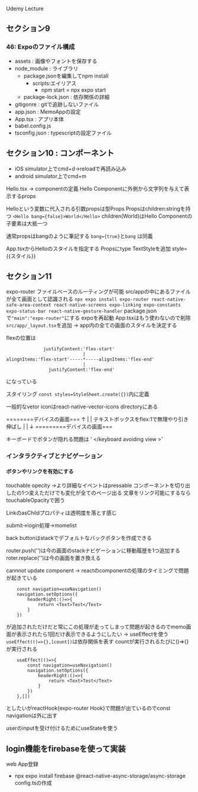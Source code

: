 Udemy Lecture

## セクション9
### 46: Expoのファイル構成
- assets : 画像やフォントを保存する
- node_module : ライブラリ
    - package.jsonを編集してnpm install
      - scripts:エイリアス
        - npm start = npx expo start
    - package-lock.json : 依存関係の詳細
- gitigonre : gitで追跡しないファイル
- app.json : MemoAppの設定
- App.tsx : アプリ本体
- babel.config.js
- tsconfig.json : typescriptの設定ファイル

## セクション10 : コンポーネント

- iOS simulator上でcmd+d->reloadで再読み込み
- android simulator上でcmd+m

Hello.tsx  -> componentの定義
Hello Componentに外側から文字列を与えて表示するprops

Helloという変数に代入される引数propsは型Props
Propsはchildren:stringを持つ
`<Hello bang={false}>World</Hello>`
children(World)はHello Componentの子要素は大抵一つ

通常propsはbangのように筆記する
`bang={true}`と`bang` は同義

App.tsxからHelloのスタイルを指定する
Propsにtype TextStyleを追加
style={{スタイル}}

## セクション11
expo-router
ファイルベースのルーティングが可能
src/appの中にあるファイルが全て画面として認識される
`npx expo install expo-router react-native-safe-area-context react-native-screens expo-linking expo-constants expo-status-bar react-native-gesture-handler`
package.jsonで`"main":"expo-router"`にする
expoを再起動
App.tsxはもう使わないので削除
`src/app/_layout.tsx`を追加 -> app内の全ての画面のスタイルを決定する

flexの位置は
```
              justifyContent:'flex-start'
                             |
alingnItems:'flex-start'-----*-----alignItems:'flex-end'
                             |
                justifyContent:'flex-end'

```

になっている

スタイリング
`const styles=StyleSheet.create({})`内に定義

一般的なvetor iconはreact-native-vector-icons directoryにある

========デバイスの画面===
↑
|
|
テキストボックスをflex:1で無理やり引き伸ばし
|
|
↓
=========デバイスの画面===

キーボードでボタンが隠れる問題は
'<keyboard avoiding view > </keyboard avoiding view >'

### インタラクティブとナビゲーション
#### ボタンやリンクを有効にする
touchable opecity
->より詳細なイベントはpressable
コンポーネントを切り出したの1つ変えただけでも変化が全てのページ出る
文章をリンク可能にするならtouchableOpacityで囲う

LinkのasChildプロパティは透明度を落とす感じ

submit->login処理->momelist

back buttonはstackでデフォルトなバックボタンを作成できる

router.push('')は今の画面のstackナビゲーションに移動履歴を1つ追加する
roter.replace('')は今の画面を置き換える

cannnot update component -> reactのcomponentの処理のタイミングで問題が起きている
```
    const navigation=useNavigation()
    navigation.setOptions({
        headerRight:()=>{
            return <Text>Test</Text>
        }
    })
```
が追加されただけだと常にこの処理が走ってしまって問題が起きるのでmemo画面が表示されたら1回だけ表示できるようにしたい
-> useEffectを使う
` useEffect(()=>{},[count])`は依存関係を表す
countが実行されるたびに()=>{}が実行される

```
    useEffect(()=>{
        const navigation=useNavigation()
        navigation.setOptions({
            headerRight:()=>{
                return <Text>Test</Text>
            }
        })
    },[])
```
としたいがreactHook{expo-router Hook}で問題が出ているのでconst navigationは外に出す

userのinputを受け付けるためにuseStateを使う

## login機能をfirebaseを使って実装
web App登録
- npx expo install firebase @react-native-async-storage/async-storage
config.tsの作成